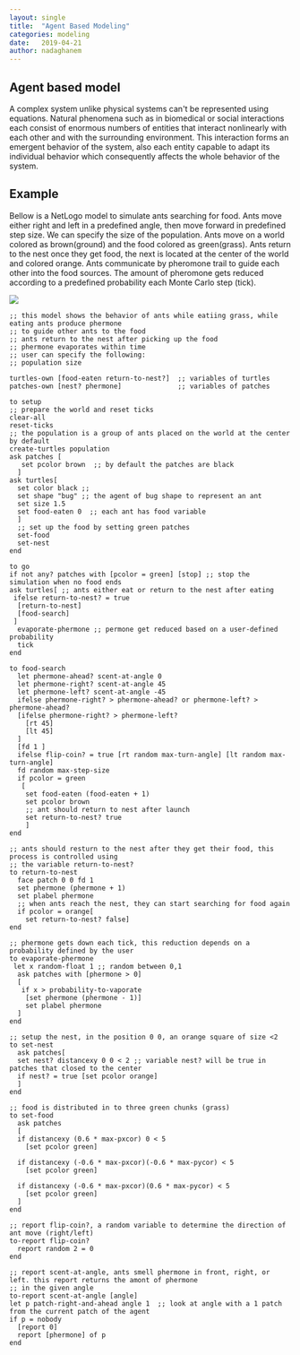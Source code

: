 ```yaml
---
layout: single
title:  "Agent Based Modeling"
categories: modeling
date:   2019-04-21
author: nadaghanem
---
```


## Agent based model

A complex system unlike physical systems can't be represented using equations. Natural phenomena such as in biomedical or social interactions each consist of enormous numbers of entities that interact nonlinearly with each other and with the surrounding environment. This interaction forms an emergent behavior of the system, also each entity capable to adapt its individual behavior which consequently affects the whole behavior of the system.


## Example

Bellow is a NetLogo model to simulate ants searching for food. Ants move either right and left in a predefined angle, then move forward in predefined step size. We can specify the size of the population. Ants move on a world colored as brown(ground) and the food colored as green(grass). Ants return to the nest once they get food, the next is located at the center of the world and colored orange. Ants communicate by pheromone trail to guide each other into the food sources. The amount of pheromone gets reduced according to a predefined probability each Monte Carlo step (tick).

![](http://g.recordit.co/HK4tmfS8I3.gif)

```
;; this model shows the behavior of ants while eatiing grass, while eating ants produce phermone
;; to guide other ants to the food
;; ants return to the nest after picking up the food
;; phermone evaporates within time
;; user can specify the following:
;; population size

turtles-own [food-eaten return-to-nest?]  ;; variables of turtles
patches-own [nest? phermone]              ;; variables of patches

to setup
;; prepare the world and reset ticks
clear-all
reset-ticks
;; the population is a group of ants placed on the world at the center by default
create-turtles population
ask patches [
   set pcolor brown  ;; by default the patches are black
  ]
ask turtles[
  set color black ;;
  set shape "bug" ;; the agent of bug shape to represent an ant
  set size 1.5
  set food-eaten 0  ;; each ant has food variable
  ]
  ;; set up the food by setting green patches
  set-food
  set-nest
end

to go
if not any? patches with [pcolor = green] [stop] ;; stop the simulation when no food ends
ask turtles[ ;; ants either eat or return to the nest after eating
 ifelse return-to-nest? = true
  [return-to-nest]
  [food-search]
 ]
  evaporate-phermone ;; permone get reduced based on a user-defined probability
  tick
end

to food-search
  let phermone-ahead? scent-at-angle 0
  let phermone-right? scent-at-angle 45
  let phermone-left? scent-at-angle -45
  ifelse phermone-right? > phermone-ahead? or phermone-left? > phermone-ahead?
  [ifelse phermone-right? > phermone-left?
    [rt 45]
    [lt 45]
  ]
  [fd 1 ]
  ifelse flip-coin? = true [rt random max-turn-angle] [lt random max-turn-angle]
  fd random max-step-size
  if pcolor = green
   [
    set food-eaten (food-eaten + 1)
    set pcolor brown
    ;; ant should return to nest after launch
    set return-to-nest? true
    ]
end

;; ants should resturn to the nest after they get their food, this process is controlled using 
;; the variable return-to-nest? 
to return-to-nest
  face patch 0 0 fd 1
  set phermone (phermone + 1)
  set plabel phermone
  ;; when ants reach the nest, they can start searching for food again
  if pcolor = orange[ 
    set return-to-nest? false]
end

;; phermone gets down each tick, this reduction depends on a probability defined by the user
to evaporate-phermone
 let x random-float 1 ;; random between 0,1
  ask patches with [phermone > 0]
  [
   if x > probability-to-vaporate
    [set phermone (phermone - 1)]
    set plabel phermone
  ]
end

;; setup the nest, in the position 0 0, an orange square of size <2
to set-nest
  ask patches[
  set nest? distancexy 0 0 < 2 ;; variable nest? will be true in patches that closed to the center
  if nest? = true [set pcolor orange]
  ]
end

;; food is distributed in to three green chunks (grass) 
to set-food
  ask patches
  [
  if distancexy (0.6 * max-pxcor) 0 < 5
    [set pcolor green]

  if distancexy (-0.6 * max-pxcor)(-0.6 * max-pycor) < 5
    [set pcolor green]

  if distancexy (-0.6 * max-pxcor)(0.6 * max-pycor) < 5
    [set pcolor green]
  ]
end

;; report flip-coin?, a random variable to determine the direction of ant move (right/left)
to-report flip-coin?
  report random 2 = 0
end

;; report scent-at-angle, ants smell phermone in front, right, or left. this report returns the amont of phermone
;; in the given angle
to-report scent-at-angle [angle]
let p patch-right-and-ahead angle 1  ;; look at angle with a 1 patch from the current patch of the agent
if p = nobody
  [report 0]
  report [phermone] of p
end
```
